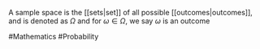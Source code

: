 A sample space is the [[sets|set]] of all possible [[outcomes|outcomes]], and is denoted as $\Omega$ and for $\omega \in\Omega$, we say $\omega$ is an outcome

#Mathematics #Probability 
